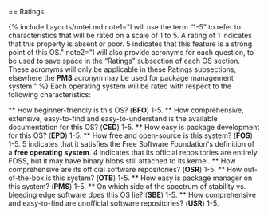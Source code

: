 == Ratings

{% include Layouts/notei.md note1="I will use the term &ldquo;1-5&rdquo; to refer to characteristics that will be rated on a scale of 1 to 5. A rating of 1 indicates that this property is absent or poor. 5 indicates that this feature is a strong point of this OS." note2="I will also provide acronyms for each question, to be used to save space in the &ldquo;Ratings&rdquo; subsection of each OS section. These acronyms will only be applicable in these Ratings subsections, elsewhere the **PMS** acronym may be used for package management system." %}
Each operating system will be rated with respect to the following characteristics:

** How beginner-friendly is this OS? (**BFO**) 1-5.
** How comprehensive, extensive, easy-to-find and easy-to-understand is the available documentation for this OS? (**CED**) 1-5.
** How easy is package development for this OS? (**EPD**) 1-5.
** How free and open-source is this system? (**FOS**) 1-5. 5 indicates that it satisfies the Free Software Foundation's definition of a **free operating system**. 4 indicates that its official repositories are entirely FOSS, but it may have binary blobs still attached to its kernel.
** How comprehensive are its official software repositories? (**OSR**) 1-5.
** How out-of-the-box is this system? (**OTB**) 1-5.
** How easy is package manager on this system? (**PMS**) 1-5.
** On which side of the spectrum of stability vs. bleeding edge software does this OS lie? (**SBE**) 1-5.
** How comprehensive and easy-to-find are unofficial software repositories? (**USR**) 1-5.
